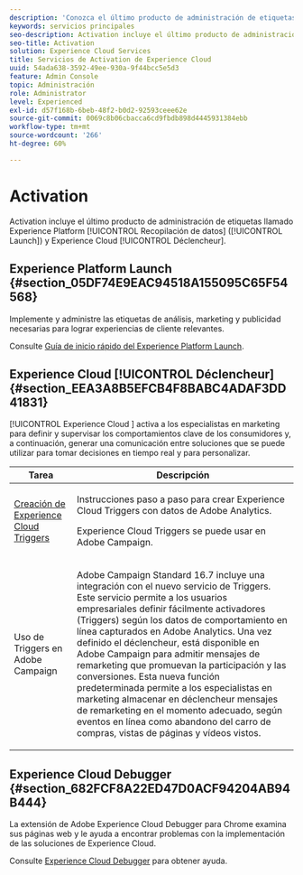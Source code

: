 ```yaml
---
description: 'Conozca el último producto de administración de etiquetas denominado Experience Platform Launch. '
keywords: servicios principales
seo-description: Activation incluye el último producto de administración de etiquetas llamado Experience Platform Launch. Dynamic Tag Management (DTM); y Triggers.
seo-title: Activation
solution: Experience Cloud Services
title: Servicios de Activation de Experience Cloud
uuid: 54ada638-3592-49ee-930a-9f44bcc5e5d3
feature: Admin Console
topic: Administración
role: Administrator
level: Experienced
exl-id: d57f168b-6beb-48f2-b0d2-92593ceee62e
source-git-commit: 0069c8b06cbacca6cd9fbdb898d4445931384ebb
workflow-type: tm+mt
source-wordcount: '266'
ht-degree: 60%

---
```


# Activation

Activation incluye el último producto de administración de etiquetas llamado Experience Platform [!UICONTROL Recopilación de datos] ([!UICONTROL Launch]) y Experience Cloud [!UICONTROL Déclencheur].

## Experience Platform Launch {#section_05DF74E9EAC94518A155095C65F54568}

Implemente y administre las etiquetas de análisis, marketing y publicidad necesarias para lograr experiencias de cliente relevantes.

Consulte [Guía de inicio rápido del Experience Platform Launch](https://experienceleague.adobe.com/docs/launch/using/get-started/quick-start.html?lang=en).

## Experience Cloud [!UICONTROL Déclencheur] {#section_EEA3A8B5EFCB4F8BABC4ADAF3DD41831}

[!UICONTROL Experience Cloud ] activa a los especialistas en marketing para definir y supervisar los comportamientos clave de los consumidores y, a continuación, generar una comunicación entre soluciones que se puede utilizar para tomar decisiones en tiempo real y para personalizar.

<table id="table_AF6842470172429EA97C9B02163BD0C3"> 
 <thead> 
  <tr> 
   <th colname="col1" class="entry"> Tarea </th>
   <th colname="col2" class="entry"> Descripción </th>
  </tr> 
 </thead>
 <tbody> 
  <tr> 
   <td colname="col1"> <p> <a href="triggers.md#concept_887B30241B3E4DB0A2553B2996E2D4FB" format="dita" scope="local"> Creación de Experience Cloud Triggers </a> </p> </td> 
   <td colname="col2"> <p> Instrucciones paso a paso para crear Experience Cloud Triggers con datos de Adobe Analytics. </p> <p>Experience Cloud Triggers se puede usar en Adobe Campaign. </p> </td>
  </tr>
  <tr> 
   <td colname="col1"> <p>Uso de Triggers en Adobe Campaign </p> </td> 
   <td colname="col2"> <p> Adobe Campaign Standard 16.7 incluye una integración con el nuevo servicio de Triggers. Este servicio permite a los usuarios empresariales definir fácilmente activadores (Triggers) según los datos de comportamiento en línea capturados en Adobe Analytics. Una vez definido el déclencheur, está disponible en Adobe Campaign para admitir mensajes de remarketing que promuevan la participación y las conversiones. Esta nueva función predeterminada permite a los especialistas en marketing almacenar en déclencheur mensajes de remarketing en el momento adecuado, según eventos en línea como abandono del carro de compras, vistas de páginas y vídeos vistos. </p> </td>
  </tr>
 </tbody>
</table>


## Experience Cloud Debugger {#section_682FCF8A22ED47D0ACF94204AB94B444}

La extensión de Adobe Experience Cloud Debugger para Chrome examina sus páginas web y le ayuda a encontrar problemas con la implementación de las soluciones de Experience Cloud.

Consulte [Experience Cloud Debugger](https://experienceleague.adobe.com/docs/debugger/using/experience-cloud-debugger.html?lang=es) para obtener ayuda.
